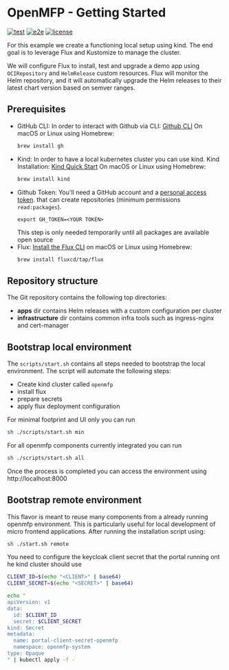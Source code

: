 # OpenMFP - Getting Started

[![test](https://github.com/fluxcd/flux2-kustomize-helm-example/workflows/test/badge.svg)](https://github.com/fluxcd/flux2-kustomize-helm-example/actions)
[![e2e](https://github.com/fluxcd/flux2-kustomize-helm-example/workflows/e2e/badge.svg)](https://github.com/fluxcd/flux2-kustomize-helm-example/actions)
[![license](https://img.shields.io/github/license/fluxcd/flux2-kustomize-helm-example.svg)](https://github.com/fluxcd/flux2-kustomize-helm-example/blob/main/LICENSE)

For this example we create a functioning local setup using kind.
The end goal is to leverage Flux and Kustomize to manage the cluster.

We will configure Flux to install, test and upgrade a demo app using
`OCIRepository` and `HelmRelease` custom resources.
Flux will monitor the Helm repository, and it will automatically
upgrade the Helm releases to their latest chart version based on semver ranges.

## Prerequisites

- GitHub CLI: In order to interact with Github via CLI: [Github CLI]([https://kind.sigs.k8s.io/docs/user/quick-start/](https://cli.github.com/))
  On macOS or Linux using Homebrew:
  ```sh
  brew install gh
  ```
- Kind: In order to have a local kubernetes cluster you can use kind. Kind Installation: [Kind Quick Start](https://kind.sigs.k8s.io/docs/user/quick-start/)
  On macOS or Linux using Homebrew:
  ```sh
  brew install kind
  ```
- Github Token: You'll need a GitHub account and a [personal access token](https://help.github.com/en/github/authenticating-to-github/creating-a-personal-access-token-for-the-command-line). that can create repositories (minimum permissions `read:packages`).
  ```shell
  export GH_TOKEN=<YOUR TOKEN>
  ```
  This step is only needed temporarily until all packages are available open source
- Flux: [Install the Flux CLI](https://fluxcd.io/flux/installation/) on macOS or Linux using Homebrew:
    ```sh
    brew install fluxcd/tap/flux
    ```

## Repository structure

The Git repository contains the following top directories:

- **apps** dir contains Helm releases with a custom configuration per cluster
- **infrastructure** dir contains common infra tools such as ingress-nginx and cert-manager

## Bootstrap local environment

The `scripts/start.sh` contains all steps needed to bootstrap the local environment. The script will automate the following steps:
- Create kind cluster called `openmfp`
- install flux
- prepare secrets
- apply flux deployment configuration

For minimal footprint and UI only you can run
```sh
sh ./scripts/start.sh min
```

For all openmfp components currently integrated you can run
```sh
sh ./scripts/start.sh all
```

Once the process is completed you can access the environment using http://localhost:8000


## Bootstrap remote environment

This flavor is meant to reuse many components from a already running openmfp environment. This is particularly useful 
for local development of micro frontend applications. After running the installation script using:
```sh
sh ./start.sh remote
```

You need to configure the keycloak client secret that the portal running ont he kind cluster should use
```sh
CLIENT_ID=$(echo "<CLIENT>" | base64)
CLIENT_SECRET=$(echo "<SECRET>" | base64)

echo "
apiVersion: v1
data:
  id: $CLIENT_ID
  secret: $CLIENT_SECRET
kind: Secret
metadata:
  name: portal-client-secret-openmfp
  namespace: openmfp-system
type: Opaque
" | kubectl apply -f -

```